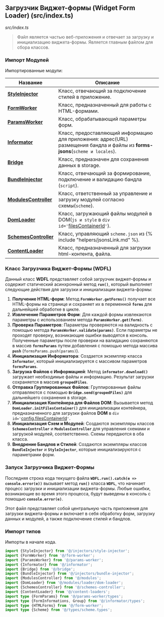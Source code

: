 ## Загрузчик Виджет-формы (Widget Form Loader) (src/index.ts)

_src/index.ts_
 
> Файл является частью веб-приложения и отвечает за загрузку и инициализацию виджета-формы. Является главным файлом для сбора классов.

### Импорт Модулей

Импортированные модули:

| Название                                               | Описание                                                                                                                       |
|--------------------------------------------------------|--------------------------------------------------------------------------------------------------------------------------------|
| **[StyleInjector](injectors/STYLEINJECTORDOM.md)**     | Класс, отвечающий за подключение стилей в приложение.                                                                          |
| **[FormWorker](FORMWORKER.md)**                        | Класс, предназначенный для работы с HTML-формами.                                                                              |
| **[ParamsWorker](params-worker/PARAMSWORKER.md)**      | Класс, обрабатывающий параметры форм.                                                                                          |
| **[Informator](informator/INFORMATOR.md)**             | Класс, предоставляющий информацию для приложения: адрес(URL) размещения бандла и файлы из **forms-jsons**(`scheme и locales`). |
| **[Bridge](bridge/BRIDGE.md)**                         | Класс, предназначен для сохранения данных в storage.                                                                           |
| **[BundleInjector](injectors/BUNDLEINJECTOR.md)**      | Класс, отвечающий за формирование, подключение и валидацию бандла (`script`).                                                  |
| **[ModulesController](modules/MODULESCONTROLLER.md)**  | Класс, ответственный за управление и загрузку модулей согласно схемы(`scheme`).                                                |
| **[DomLoader](modules/loader/DOMLOADER.md)**           | Класс, загружающий файлы модулей в DOM(`js и style` в `div id='`[filesContainerId](CONFIG.md)`'`).                             |
| **[SchemesController](SCHEMESCONTROLLER.md)**          | Класс, управляющий `scheme.json` из {% include "helpers/jsonsLink.md" %}.                                                      |
| **[ContentLoader](content-loaders/README.md)**         | Класс, предназначенный для загрузки html-контента, файла.                                                                      |

### Класс Загрузчика Виджет-Формы (WDFL)

Данный класс **WDFL** представляет собой загрузчик виджет-формы и содержит статический асинхронный метод **`run()`**, который выполняет следующие действия для загрузки и инициализации виджета-формы:

1. **Получение HTML-форм**: Метод **`FormWorker.getForms()`** получает все HTML-формы на странице и сохраняет их в переменной **`forms`** для дальнейшей обработке в цикле.
2. **Извлечение Параметров Форм**: Для каждой формы извлекаются параметры с использованием метода **`ParamsWorker.get(form)`**. 
3. **Проверка Параметров**: Параметры проверяются на валидность с помощью метода **`ParamsWorker.validate(params)`**. Если параметры не проходят проверку, возникающие ошибки выводятся в консоль. Полученные параметры после проверки на валидацию сохраняются в массив **`formsParams`** путем добавления с помощью метода массива **`push`** (`formsParams.push(params)`).
4. **Инициализация Информатора**: Создается экземпляр класса **`Informator`**, который инициализируется с массивом параметров **`formsParams`**.
5. **Загрузка Файлов с Информацией**: Метод **`informator.download()`** загружает необходимые файлы и информацию. Результат загрузки сохраняется в массив **`groupedFiles`**.
6. **Отправка Группированных Файлов**: Группированные файлы отправляются с помощью **`Bridge.send(groupedFiles)`** для дальнейшего сохранения в storage.
7. **Инициализация Контейнера для Файлов DOM**: Вызывается метод **`DomLoader.initFilesContainer()`** для инициализации контейнера, предназначенного для загрузки файлов **DOM** в `div id='`[config.filesContainerId](CONFIG.md)`'`.
8. **Инициализация Схем и Модулей**: Создаются экземпляры классов **`SchemesController`** и **`ModulesController`** для управления схемами и загрузкой модулей, соответственно. Схемы передаются в оба класса.
9. **Внедрение Бандлов и Стилей**: Создаются экземпляры классов **`BundleInjector`** и **`StyleInjector`**, которые инициализируются с параметрами форм.

### Запуск Загрузчика Виджет-Формы

Последняя строка кода текущего файла **`WDFL.run().catch(e => console.error(e))`** вызывает метод **`run()`** класса **`WDFL`**, что начинает процесс загрузки и инициализации виджета-формы. Любые ошибки, возникающие во время этого процесса, будут выведены в консоль с помощью **`console.error(e)`**.

Этот файл представляет собой центральную часть приложения для загрузки виджета-формы и включает в себя обработку форм, загрузку данных и модулей, а также подключение стилей и бандлов.

### Импорт типов

Импорты в начале кода.

```ts
import {StyleInjector} from '@/injectors/style-injector';
import {FormWorker} from '@/form-worker';
import {ParamsWorker} from '@/params-worker';
import {Informator} from '@/informator';
import {Bridge} from '@/bridge';
import {BundleInjector} from '@/injectors/bundle-injector';
import {ModulesController} from '@/modules';
import {DomLoader} from '@/modules/loader/dom-loader';
import {SchemesController} from '@/schemes-controller';
import {ContentLoader} from '@/content-loaders';
import type {FormParams} from '@/params-worker/types';
import type {FormInformations, Group} from '@/informator/types';
import type {HTMLForms} from '@/form-worker';
import type {Scheme} from '@/types/scheme.types';
```